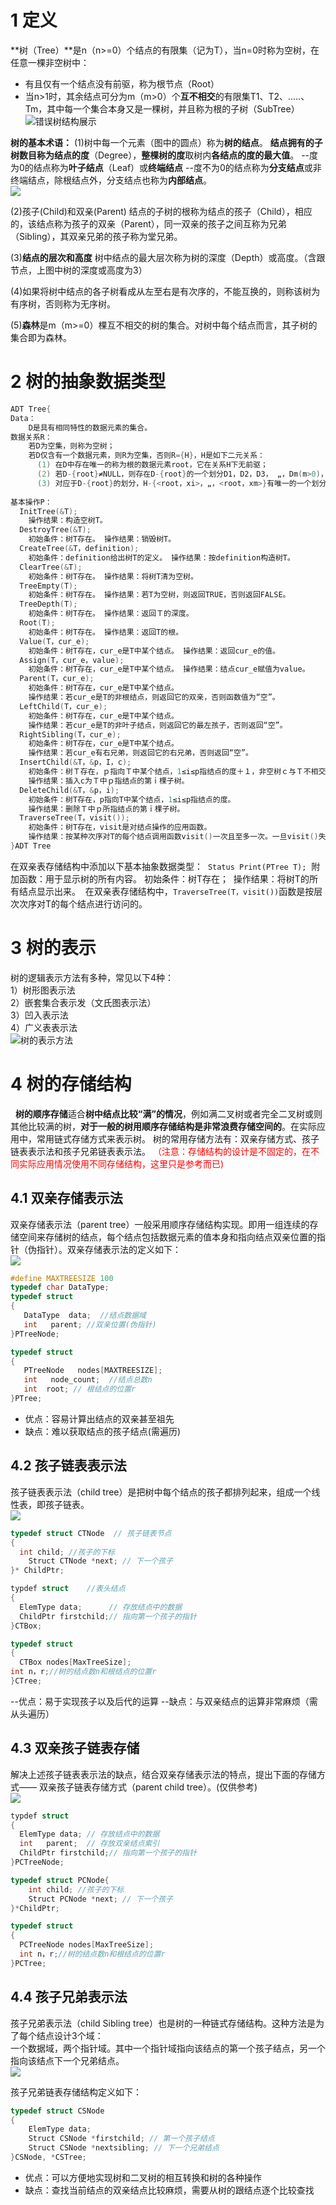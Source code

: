 # 1  定义
**树（Tree）**是n（n>=0）个结点的有限集（记为T），当n=0时称为空树，在任意一棵非空树中：

* 有且仅有一个结点没有前驱，称为根节点（Root）
* 当n>1时，其余结点可分为m（m>0）个**互不相交**的有限集T1、T2、.....、Tm，其中每一个集合本身又是一棵树，并且称为根的子树（SubTree）  
![错误树结构展示](..\images\ch08-01-01.jpg)  

**树的基本术语：**
(1)树中每一个元素（图中的圆点）称为**树的结点**。
**<font clolor=red>结点拥有的子树数目</font>**称为**结点的度**（Degree），**整棵树的度**取树内**各结点的度的最大值**。
--度为0的结点称为**叶子结点**（Leaf）或**终端结点**
--度不为0的结点称为**分支结点**或非终端结点，除根结点外，分支结点也称为**内部结点**。   
![](..\images\ch08-01-02.png)  


(2)孩子(Child)和双亲(Parent)
结点的子树的根称为结点的孩子（Child），相应的，该结点称为孩子的双亲（Parent），同一双亲的孩子之间互称为兄弟（Sibling），其双亲兄弟的孩子称为堂兄弟。

(3)**结点的层次和高度**
树中结点的最大层次称为树的深度（Depth）或高度。（含跟节点，上图中树的深度或高度为3）

(4)如果将树中结点的各子树看成从左至右是有次序的，不能互换的，则称该树为有序树，否则称为无序树。

(5)**森林**是m（m>=0）棵互不相交的树的集合。对树中每个结点而言，其子树的集合即为森林。



# 2 树的抽象数据类型
```c
ADT Tree{ 
Data：
    D是具有相同特性的数据元素的集合。  
数据关系R： 
    若D为空集，则称为空树； 
    若D仅含有一个数据元素，则R为空集，否则R={H}，H是如下二元关系： 
      (1) 在D中存在唯一的称为根的数据元素root，它在关系H下无前驱；  
      (2) 若D-{root}≠NULL，则存在D-{root}的一个划分D1，D2，D3， „，Dm(m>0)，对于任意j≠k(1≤j，k≤m)有Dj∩Dk=NULL，且对任意的i(1≤i≤m)，唯一存在数据元素xi∈Di有<root，xi>∈H; 
      (3) 对应于D-{root}的划分，H-{<root，xi>，„，<root，xm>}有唯一的一个划分H1，H2，„，Hm(m>0)，对任意j≠k(1≤j，k≤m)有Hj∩Hk=NULL，且对任意i(1≤i≤m)，Hi是Di上的二元关系，(Di，{Hi})是一棵符合本定义的树，称为根root的子树。 
    
基本操作P： 
  InitTree(&T); 
    操作结果：构造空树T。
  DestroyTree(&T); 
    初始条件：树T存在。 操作结果：销毁树T。 
  CreateTree(&T，definition); 
    初始条件：definition给出树T的定义。 操作结果：按definition构造树T。 
  ClearTree(&T); 
    初始条件：树T存在。 操作结果：将树T清为空树。 
  TreeEmpty(T); 
    初始条件：树T存在。 操作结果：若T为空树，则返回TRUE，否则返回FALSE。 
  TreeDepth(T); 
    初始条件：树T存在。 操作结果：返回Ｔ的深度。 
  Root(T); 
    初始条件：树T存在。 操作结果：返回T的根。 
  Value(T，cur_e); 
    初始条件：树T存在，cur_e是T中某个结点。 操作结果：返回cur_e的值。 
  Assign(T，cur_e，value); 
    初始条件：树T存在，cur_e是T中某个结点。 操作结果：结点cur_e赋值为value。 
  Parent(T，cur_e); 
    初始条件：树T存在，cur_e是T中某个结点。 
    操作结果：若cur_e是T的非根结点，则返回它的双亲，否则函数值为“空”。 
  LeftChild(T，cur_e); 
    初始条件：树T存在，cur_e是T中某个结点。 
    操作结果：若cur_e是T的非叶子结点，则返回它的最左孩子，否则返回“空”。 
  RightSibling(T，cur_e); 
    初始条件：树T存在，cur_e是T中某个结点。 
    操作结果：若cur_e有右兄弟，则返回它的右兄弟，否则返回“空”。 
  InsertChild(&T，&p，I，c); 
    初始条件：树Ｔ存在，ｐ指向Ｔ中某个结点，1≤i≤p指结点的度＋１，非空树ｃ与Ｔ不相交。 
    操作结果：插入c为Ｔ中ｐ指结点的第ｉ棵子树。 
  DeleteChild(&T，&p，i); 
    初始条件：树T存在，p指向T中某个结点，1≤i≤p指结点的度。
    操作结果：删除Ｔ中ｐ所指结点的第ｉ棵子树。 
  TraverseTree(T，visit()); 
    初始条件：树T存在，visit是对结点操作的应用函数。 
    操作结果：按某种次序对T的每个结点调用函数visit()一次且至多一次。一旦visit()失败，则操作失败。
}ADT Tree
```

在双亲表存储结构中添加以下基本抽象数据类型： 
`Status Print(PTree T);` 
附加函数：用于显示树的所有内容。 初始条件：树T存在； 
操作结果：将树T的所有结点显示出来。 
在双亲表存储结构中，`TraverseTree(T，visit())`函数是按层次次序对T的每个结点进行访问的。

# 3 树的表示 
树的逻辑表示方法有多种，常见以下4种：  
1）树形图表示法  
2）嵌套集合表示发（文氏图表示法）  
3）凹入表示法  
4）广义表表示法  
![树的表示方法](..\images\ch08-03-01.png)  

# 4 树的存储结构
  **树的顺序存储**适合**树中结点比较“满”的情况**，例如满二叉树或者完全二叉树或则其他比较满的树，**对于一般的树用顺序存储结构是非常浪费存储空间的**。在实际应用中，常用链式存储方式来表示树。
树的常用存储方法有：双亲存储方式、孩子链表表示法和孩子兄弟链表表示法。
<font color=red>（注意：存储结构的设计是不固定的，在不同实际应用情况使用不同存储结构，这里只是参考而已)</font>

## 4.1 双亲存储表示法
双亲存储表示法（parent tree）一般采用顺序存储结构实现。即用一组连续的存储空间来存储树的结点，每个结点包括数据元素的值本身和指向结点双亲位置的指针（伪指针）。双亲存储表示法的定义如下：  
![](..\images\ch08-04-01.png)  

```c
#define MAXTREESIZE 100
typedef char DataType;
typedef struct
{
   DataType  data;  //结点数据域
   int   parent; //双亲位置(伪指针)
}PTreeNode;

typedef struct
{
   PTreeNode   nodes[MAXTREESIZE];
   int   node_count;  //结点总数n 
   int  root; // 根结点的位置r
}PTree;
```
* 优点：容易计算出结点的双亲甚至祖先
* 缺点：难以获取结点的孩子结点(需遍历)

## 4.2 孩子链表表示法
孩子链表表示法（child tree）是把树中每个结点的孩子都排列起来，组成一个线性表，即孩子链表。  
![](..\images\ch08-04-02.png)  
```c
typedef struct CTNode  // 孩子链表节点
{ 
  int child; //孩子的下标
    Struct CTNode *next; // 下一个孩子
}* ChildPtr;

typdef struct    //表头结点
{
  ElemType data;      // 存放结点中的数据
  ChildPtr firstchild;// 指向第一个孩子的指针
}CTBox;

typedef struct
{
  CTBox nodes[MaxTreeSize];
int n，r;//树的结点数n和根结点的位置r
}CTree;
```
--优点：易于实现孩子以及后代的运算
--缺点：与双亲结点的运算非常麻烦（需从头遍历）


## 4.3 双亲孩子链表存储
解决上述孩子链表表示法的缺点，结合双亲存储表示法的特点，提出下面的存储方式—— 双亲孩子链表存储方式（parent child tree）。(仅供参考)   
![](..\images\ch08-04-03.png)  
```c
typdef struct 
{
  ElemType data; // 存放结点中的数据
  int   parent;  // 存放双亲结点索引
  ChildPtr firstchild;// 指向第一个孩子的指针
}PCTreeNode;

typedef struct PCNode{ 
    int child; //孩子的下标
    Struct PCNode *next; // 下一个孩子
}*ChildPtr;

typedef struct
{
  PCTreeNode nodes[MaxTreeSize];
  int n，r;//树的结点数n和根结点的位置r
}PCTree;
```

## 4.4 孩子兄弟表示法
孩子兄弟表示法（child Sibling tree）也是树的一种链式存储结构。这种方法是为了每个结点设计3个域：  
一个数据域，两个指针域。其中一个指针域指向该结点的第一个孩子结点，另一个指向该结点下一个兄弟结点。  
![](..\images\ch08-04-04.png)  

孩子兄弟链表存储结构定义如下：

```c
typedef struct CSNode
{
    ElemType data;
    Struct CSNode *firstchild; // 第一个孩子结点
    Struct CSNode *nextsibling; // 下一个兄弟结点
}CSNode, *CSTree;
```
* 优点：可以方便地实现树和二叉树的相互转换和树的各种操作  
* 缺点：查找当前结点的双亲结点比较麻烦，需要从树的跟结点逐个比较查找

